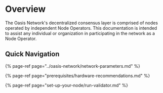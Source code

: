 # Overview

The Oasis Network's decentralized consensus layer is comprised of nodes operated by independent Node Operators. This documentation is intended to assist any individual or organization in participating in the network as a Node Operator.

## Quick Navigation

{% page-ref page="../oasis-network/network-parameters.md" %}

{% page-ref page="prerequisites/hardware-recommendations.md" %}

{% page-ref page="set-up-your-node/run-validator.md" %}



